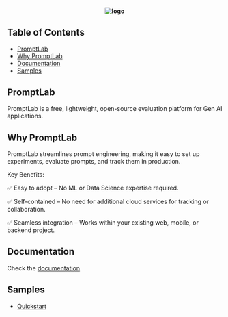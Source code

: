 <h4 align="center">
    <img alt="logo" src="img/logo.png" style="">
</h4>

## Table of Contents
- [PromptLab](#promptlab)
- [Why PromptLab](#why-promptlab)
- [Documentation](#documentation)
- [Samples](#samples)

## PromptLab

PromptLab is a free, lightweight, open-source evaluation platform for Gen AI applications. 

## Why PromptLab

PromptLab streamlines prompt engineering, making it easy to set up experiments, evaluate prompts, and track them in production.

Key Benefits:

✅ Easy to adopt – No ML or Data Science expertise required.

✅ Self-contained – No need for additional cloud services for tracking or collaboration.

✅ Seamless integration – Works within your existing web, mobile, or backend project.

## Documentation

Check the [documentation](./docs/README.md)

## Samples

- [Quickstart](./samples/quickstart/README.md)